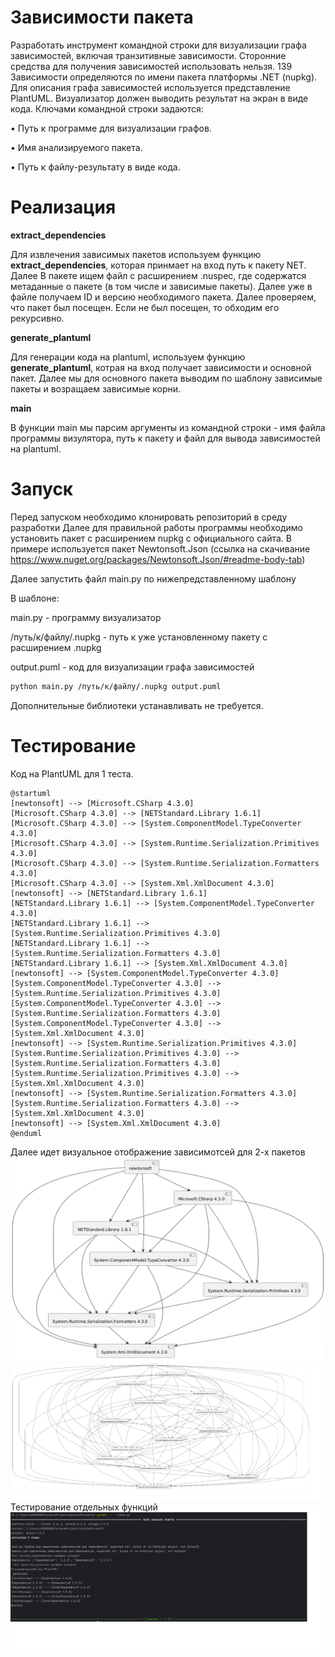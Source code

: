 # Зависимости пакета
Разработать инструмент командной строки для визуализации графа
зависимостей, включая транзитивные зависимости. Сторонние средства для
получения зависимостей использовать нельзя.
139
Зависимости определяются по имени пакета платформы .NET (nupkg). Для
описания графа зависимостей используется представление PlantUML.
Визуализатор должен выводить результат на экран в виде кода.
Ключами командной строки задаются:

• Путь к программе для визуализации графов.

• Имя анализируемого пакета.

• Путь к файлу-результату в виде кода.

# Реализация

**extract_dependencies**

Для извлечения зависимых пакетов используем функцию **extract_dependencies**, которая принмает на вход путь к пакету NET. Далее В пакете ищем файл с расширением .nuspec, где содержатся метаданные о пакете (в том числе и зависимые пакеты). Далее уже в файле получаем ID и версию необходимого пакета. Далее проверяем, что пакет был посещен. Если не был посещен, то обходим его рекурсивно.

**generate_plantuml**

Для генерации кода на plantuml, используем функцию **generate_plantuml**, котрая на вход получает зависимости и основной пакет. Далее мы для основного пакета выводим по шаблону зависимые пакеты и возращаем зависимые корни.

**main**

В функции main мы парсим аргументы из командной строки - имя файла программы визулятора, путь к пакету и файл для вывода зависимостей на plantuml. 

# Запуск
Перед запуском необходимо клонировать репозиторий в среду разработки
Далее для правильной работы программы необходимо установить пакет с расширением nupkg с официального сайта. В примере используется пакет Newtonsoft.Json (ссылка на скачивание https://www.nuget.org/packages/Newtonsoft.Json/#readme-body-tab)

Далее запустить файл main.py по нижепредставленному шаблону

В шаблоне:

main.py - программу визуализатор

/путь/к/файлу/.nupkg - путь к уже установленному пакету с расширением .nupkg

output.puml - код для визуализации графа зависимостей

```Bash
python main.py /путь/к/файлу/.nupkg output.puml
```

Дополнительные библиотеки устанавливать не требуется.

# Тестирование
Код на PlantUML для 1 теста.
```
@startuml
[newtonsoft] --> [Microsoft.CSharp 4.3.0]
[Microsoft.CSharp 4.3.0] --> [NETStandard.Library 1.6.1]
[Microsoft.CSharp 4.3.0] --> [System.ComponentModel.TypeConverter 4.3.0]
[Microsoft.CSharp 4.3.0] --> [System.Runtime.Serialization.Primitives 4.3.0]
[Microsoft.CSharp 4.3.0] --> [System.Runtime.Serialization.Formatters 4.3.0]
[Microsoft.CSharp 4.3.0] --> [System.Xml.XmlDocument 4.3.0]
[newtonsoft] --> [NETStandard.Library 1.6.1]
[NETStandard.Library 1.6.1] --> [System.ComponentModel.TypeConverter 4.3.0]
[NETStandard.Library 1.6.1] --> [System.Runtime.Serialization.Primitives 4.3.0]
[NETStandard.Library 1.6.1] --> [System.Runtime.Serialization.Formatters 4.3.0]
[NETStandard.Library 1.6.1] --> [System.Xml.XmlDocument 4.3.0]
[newtonsoft] --> [System.ComponentModel.TypeConverter 4.3.0]
[System.ComponentModel.TypeConverter 4.3.0] --> [System.Runtime.Serialization.Primitives 4.3.0]
[System.ComponentModel.TypeConverter 4.3.0] --> [System.Runtime.Serialization.Formatters 4.3.0]
[System.ComponentModel.TypeConverter 4.3.0] --> [System.Xml.XmlDocument 4.3.0]
[newtonsoft] --> [System.Runtime.Serialization.Primitives 4.3.0]
[System.Runtime.Serialization.Primitives 4.3.0] --> [System.Runtime.Serialization.Formatters 4.3.0]
[System.Runtime.Serialization.Primitives 4.3.0] --> [System.Xml.XmlDocument 4.3.0]
[newtonsoft] --> [System.Runtime.Serialization.Formatters 4.3.0]
[System.Runtime.Serialization.Formatters 4.3.0] --> [System.Xml.XmlDocument 4.3.0]
[newtonsoft] --> [System.Xml.XmlDocument 4.3.0]
@enduml
```
Далее идет визуальное отображение зависимотсей для 2-х пакетов
![](https://github.com/Rapira16/config/blob/main/Домашнее%20задание%202/test_package.png)
![](https://github.com/Rapira16/config/blob/main/Домашнее%20задание%202/test_2.png)
Тестирование отдельных функций
![](https://github.com/Rapira16/config/blob/main/Домашнее%20задание%202/tests.png)

